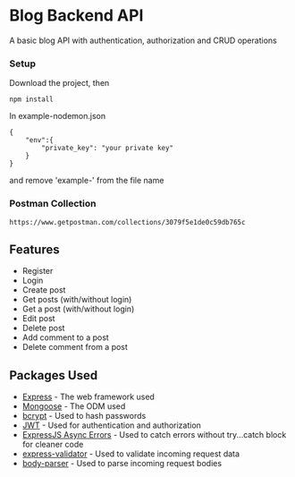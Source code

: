 # Blog Backend API
A basic blog API with authentication, authorization and CRUD operations

### Setup
Download the project, then
```
npm install
```

In example-nodemon.json
```
{
    "env":{
        "private_key": "your private key"
    }
}
```
and remove 'example-' from the file name

### Postman Collection
```
https://www.getpostman.com/collections/3079f5e1de0c59db765c
```

## Features
- Register
- Login
- Create post
- Get posts (with/without login)
- Get a post (with/without login)
- Edit post
- Delete post
- Add comment to a post
- Delete comment from a post

## Packages Used
* [Express](https://www.npmjs.com/package/express) - The web framework used
* [Mongoose](https://www.npmjs.com/package/mongoose) - The ODM used
* [bcrypt](https://www.npmjs.com/package/bcrypt) - Used to hash passwords
* [JWT](https://www.npmjs.com/package/jsonwebtoken) - Used for authentication and authorization
* [ExpressJS Async Errors](https://www.npmjs.com/package/express-async-errors) - Used to catch errors without try...catch block for cleaner code
* [express-validator](https://www.npmjs.com/package/express-validator) - Used to validate incoming request data
* [body-parser](https://www.npmjs.com/package/body-parser) - Used to parse incoming request bodies
